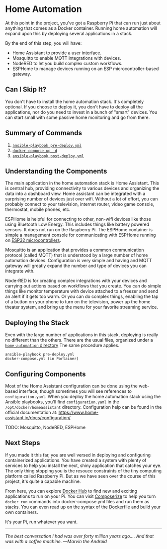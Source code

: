 # Home Automation
At this point in the project, you've got a Raspberry Pi that can run just about anything that comes as a Docker container. Running home automation will expand upon this by deploying several applications in a stack.

By the end of this step, you will have:
* Home Assistant to provide a user interface.
* Mosquitto to enable MQTT integrations with devices.
* NodeRED to let you build complex custom workflows.
* ESPHome to manage devices running on an ESP microcontroller-based gateway.

## Can I Skip It?
You don't have to install the home automation stack. It's completely optional. If you choose to deploy it, you don't have to deploy all the applications, nor do you need to invest in a bunch of "smart" devices. You can start small with some passive home monitoring and go from there.

## Summary of Commands
1. [`ansible-playbook pre-deploy.yml`](https://github.com/DavesCodeMusings/CloudPi/tree/main/home-automation/pre-deploy.yml)
2. [`docker-compose up -d`](https://github.com/DavesCodeMusings/CloudPi/blob/main/home-automation/docker-compose.yml)
3. [`ansible-playbook post-deploy.yml`](https://github.com/DavesCodeMusings/CloudPi/blob/main/home-automation/post-deploy.yml)

## Understanding the Components
The main application in the home automation stack is Home Assistant. This is central hub, providing connectivity to various devices and organizing the data into a dashboard view. Home assistant can be integrated with a surprising number of devices just over wifi. Without a lot of effort, you can probably connect to your television, internet router, video game console, thermostat, mobile phones, etc.

ESPHome is helpful for connecting to other, non-wifi devices like those using Bluetooth Low Energy. This includes things like battery powered sensors. It does not run on the Raspberry Pi. The ESPHome container is simple a management console for communicating with ESPHome running on [ESP32 microcontrollers](https://en.wikipedia.org/wiki/ESP32).

Mosquitto is an application that provides a common communication protocol (called MQTT) that is understood by a large number of home automation devices. Configuration is very simple and having and MQTT gateway will greatly expand the number and type of devices you can integrate with.

Node-RED is for creating complex integrations with your devices and carrying out actions based on workflows that you create. You can do simple things like monitor temperature with device attached to a freezer and send an alert if it gets too warm. Or you can do complex things, enabling the tap of a button on your phone to turn on the television, power up the home theater system, and bring up the menu for your favorite streaming service.

## Deploying the Stack
Even with the large number of applications in this stack, deploying is really no different than the others. There are the usual files, organized under a [`home-automation` directory](https://github.com/DavesCodeMusings/CloudPi/blob/main/home-automation) The same procedure applies.

```
ansible-playbook pre-deploy.yml
docker-compose.yml (in Portainer)
```

## Configuring Components
Most of the Home Assistant configuration can be done using the web-based interface, though sometimes you will see references to `configuration.yaml`. When you deploy the home automation stack using the Ansible playbooks, you'll find `configuration.yaml` in the `/opt/docker/homeassistant` directory. Configuration help can be found in the official documentation at: https://www.home-assistant.io/docs/configuration/

TODO: Mosquitto, NodeRED, ESPHome

## Next Steps
If you made it this far, you are well versed in deploying and configuring containerized applications. You have created a system with plenty of services to help you install the next, shiny application that catches your eye. The only thing stopping you is the resouce constraints of the tiny computing platform called Raspberry Pi. But as we have seen over the course of this project, it's quite a capable machine.

From here, you can explore [Docker Hub](https://hub.docker.com/) to find new and exciting applications to run on your Pi. You can visit [Composerize](https://www.composerize.com/) to help you turn `docker run` commands into docker-compose.yml files and run them as stacks. You can even read up on the syntax of the [Dockerfile](https://docs.docker.com/engine/reference/builder/) and build your own containers.

It's your Pi, run whatever you want.

___

_The best conversation I had was over forty million years ago…. And that was with a coffee machine. &mdash;Marvin the Android_

